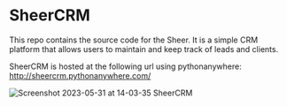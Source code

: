 # SheerCRM

This repo contains the source code for the Sheer. It is a simple CRM platform that allows users to maintain and keep track of leads and clients.

SheerCRM is hosted at the following url using pythonanywhere: http://sheercrm.pythonanywhere.com/

![Screenshot 2023-05-31 at 14-03-35 SheerCRM](https://github.com/Parth803/SheerCRM/assets/125687192/91a5b0a6-8766-4f2e-802a-fb5251e62ce1)

